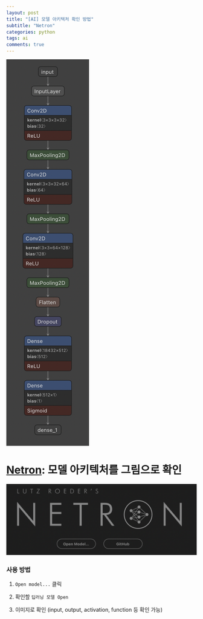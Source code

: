 ```yaml
---
layout: post
title: "[AI] 모델 아키텍처 확인 방법"
subtitle: "Netron"
categories: python
tags: ai
comments: true
---
```


![Image](https://github.com/JeongJaeyoung0/JeongJaeyoung0.github.io/blob/master/assets/img/ai/Netron-2.png?raw=true)

# [Netron](https://netron.app/): 모델 아키텍처를 그림으로 확인

![Image](https://github.com/JeongJaeyoung0/JeongJaeyoung0.github.io/blob/master/assets/img/ai/Netron-1.png?raw=true)

### 사용 방법
1. `Open model...` 클릭

2. 확인할 `딥러닝 모델 Open`

3. 이미지로 확인 (input, output, activation, function 등 확인 가능)